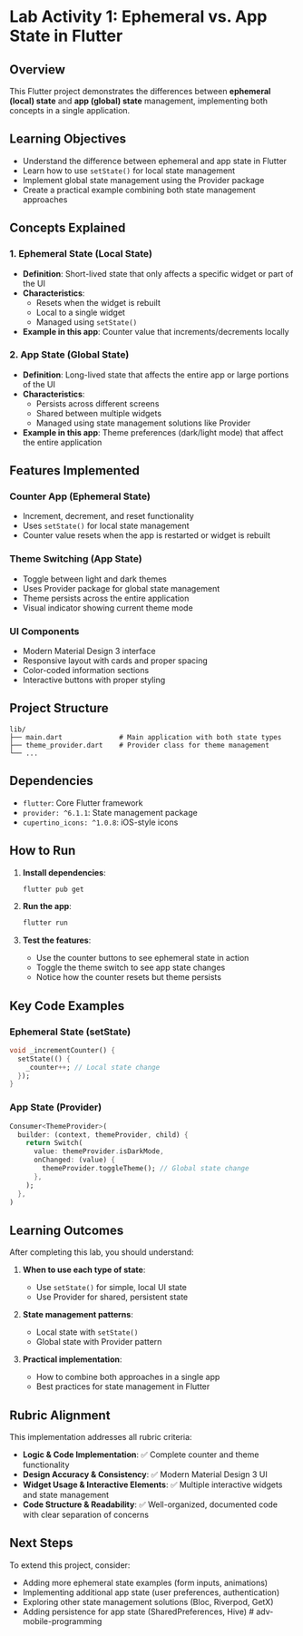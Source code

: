 # Lab Activity 1: Ephemeral vs. App State in Flutter

## Overview
This Flutter project demonstrates the differences between **ephemeral (local) state** and **app (global) state** management, implementing both concepts in a single application.

## Learning Objectives
- Understand the difference between ephemeral and app state in Flutter
- Learn how to use `setState()` for local state management
- Implement global state management using the Provider package
- Create a practical example combining both state management approaches

## Concepts Explained

### 1. Ephemeral State (Local State)
- **Definition**: Short-lived state that only affects a specific widget or part of the UI
- **Characteristics**: 
  - Resets when the widget is rebuilt
  - Local to a single widget
  - Managed using `setState()`
- **Example in this app**: Counter value that increments/decrements locally

### 2. App State (Global State)
- **Definition**: Long-lived state that affects the entire app or large portions of the UI
- **Characteristics**:
  - Persists across different screens
  - Shared between multiple widgets
  - Managed using state management solutions like Provider
- **Example in this app**: Theme preferences (dark/light mode) that affect the entire application

## Features Implemented

### Counter App (Ephemeral State)
- Increment, decrement, and reset functionality
- Uses `setState()` for local state management
- Counter value resets when the app is restarted or widget is rebuilt

### Theme Switching (App State)
- Toggle between light and dark themes
- Uses Provider package for global state management
- Theme persists across the entire application
- Visual indicator showing current theme mode

### UI Components
- Modern Material Design 3 interface
- Responsive layout with cards and proper spacing
- Color-coded information sections
- Interactive buttons with proper styling

## Project Structure
```
lib/
├── main.dart              # Main application with both state types
├── theme_provider.dart    # Provider class for theme management
└── ...
```

## Dependencies
- `flutter`: Core Flutter framework
- `provider: ^6.1.1`: State management package
- `cupertino_icons: ^1.0.8`: iOS-style icons

## How to Run

1. **Install dependencies**:
   ```bash
   flutter pub get
   ```

2. **Run the app**:
   ```bash
   flutter run
   ```

3. **Test the features**:
   - Use the counter buttons to see ephemeral state in action
   - Toggle the theme switch to see app state changes
   - Notice how the counter resets but theme persists

## Key Code Examples

### Ephemeral State (setState)
```dart
void _incrementCounter() {
  setState(() {
    _counter++; // Local state change
  });
}
```

### App State (Provider)
```dart
Consumer<ThemeProvider>(
  builder: (context, themeProvider, child) {
    return Switch(
      value: themeProvider.isDarkMode,
      onChanged: (value) {
        themeProvider.toggleTheme(); // Global state change
      },
    );
  },
)
```

## Learning Outcomes

After completing this lab, you should understand:

1. **When to use each type of state**:
   - Use `setState()` for simple, local UI state
   - Use Provider for shared, persistent state

2. **State management patterns**:
   - Local state with `setState()`
   - Global state with Provider pattern

3. **Practical implementation**:
   - How to combine both approaches in a single app
   - Best practices for state management in Flutter

## Rubric Alignment

This implementation addresses all rubric criteria:

- **Logic & Code Implementation**: ✅ Complete counter and theme functionality
- **Design Accuracy & Consistency**: ✅ Modern Material Design 3 UI
- **Widget Usage & Interactive Elements**: ✅ Multiple interactive widgets and state management
- **Code Structure & Readability**: ✅ Well-organized, documented code with clear separation of concerns

## Next Steps

To extend this project, consider:
- Adding more ephemeral state examples (form inputs, animations)
- Implementing additional app state (user preferences, authentication)
- Exploring other state management solutions (Bloc, Riverpod, GetX)
- Adding persistence for app state (SharedPreferences, Hive)
#   a d v - m o b i l e - p r o g r a m m i n g  
 